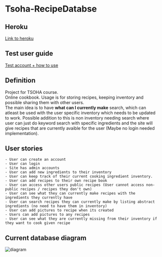 # Tsoha-RecipeDatabse

## Heroku
[Link to heroku](https://tsoha-recipes.herokuapp.com/)

## Test user guide
[Test account + how to use](https://github.com/jjjjm/Tsoha-RecipeDatabase/blob/master/documentation/how_to_use.md)


## Definition
Project for TSOHA course.  
Online cookbook. Usage is for storing recipes, keeping inventory and possible sharing them with other users.  
The main idea is to have **what can I currently make** search, which can atleast be used with the user specific inventory which needs to be updated to work.
Possible addition to this is non inventory needing search where user can just do keyword search with specific ingredients and the site will give recipes that are currently avaible for the user (Maybe no login needed implementation). 

## User stories
    - User can create an account
    - User can login
    - Site has admin accounts
    - User can add new ingredients to their inventory
    - User can keep track of their current cooking ingredient inventory.
    - User can add recipes to their own recipe book
    - User can access other users public recipes (User cannot access non-public recipes / recipes they don't own)
    - User can see what they can currently make recipes with the ingredients they currently have
    - User can search recipes they can currently make by listing abstract ingredients (no need to have them in inventory)
    - User can add pictures to recipe when its created
    - Users can add pictures to any recipes
    - User can see what they are currently missing from their inventory if they want to cook given recipe

## Current database diagram
![diagram](https://github.com/jjjjm/Tsoha-RecipeDatabase/blob/master/documentation/current_db_diagram.png)
